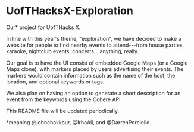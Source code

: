 # UofTHacksX-Exploration
Our* project for UofTHacks X. 

In line with this year's theme, "exploration", we have decided to make a website for people to find nearby events to attend---from house parties, karaoke, nightclub events, concerts... anything, really.

Our goal is to have the UI consist of embedded Google Maps (or a Google Maps clone), with markers placed by users advertising their events. The markers would contain information such as the name of the host, the location, and optional keywords or tags.

We also plan on having an option to generate a short description for an event from the keywords using the Cohere API.

This README file will be updated periodically.

\*meaning @johnchakkour, @IrhaAli, and @DarrenPorciello.
